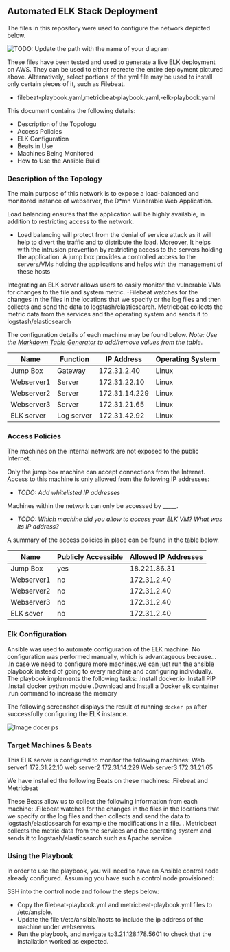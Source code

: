 ## Automated ELK Stack Deployment

The files in this repository were used to configure the network depicted below.

![TODO: Update the path with the name of your diagram](Images/diagram_filename.png)

These files have been tested and used to generate a live ELK deployment on AWS. They can be used to either recreate the entire deployment pictured above. Alternatively, select portions of the yml file may be used to install only certain pieces of it, such as Filebeat.

  - filebeat-playbook.yaml,metricbeat-playbook.yaml,-elk-playbook.yaml

This document contains the following details:
- Description of the Topologu
- Access Policies
- ELK Configuration
- Beats in Use
- Machines Being Monitored
- How to Use the Ansible Build


### Description of the Topology

The main purpose of this network is to expose a load-balanced and monitored instance of webserver, the D*mn Vulnerable Web Application.

Load balancing ensures that the application will be highly available, in addition to restricting access to the network.
- Load balancing will protect from the denial of service attack as it will help to divert the traffic and to distribute the load.
  Moreover, It helps with the intrusion prevention by restricting access to the servers holding the application.
  A jump box provides a controlled access to the servers/VMs holding the applications and helps with the management of these hosts

Integrating an ELK server allows users to easily monitor the vulnerable VMs for changes to the file and system metric.
-Filebeat watches for the changes in the files in the locations that we specify or the log files and then collects and send the data to logstash/elasticsearch.
 Metricbeat collects the metric data from the services and the operating system and sends it to logstash/elasticsearch

The configuration details of each machine may be found below.
_Note: Use the [Markdown Table Generator](http://www.tablesgenerator.com/markdown_tables) to add/remove values from the table_.

| Name          |   Function | IP Address  | Operating System |
|----------     |  ----------|------------ |------------------|
| Jump Box      |  Gateway   |172.31.2.40  |  Linux           |
| Webserver1    |  Server    |172.31.22.10 |  Linux           |
| Webserver2    |  Server    |172.31.14.229|  Linux           |  
| Webserver3    |  Server    |172.31.21.65 |  Linux           |
| ELK server    | Log server |172.31.42.92 |  Linux           |

### Access Policies

The machines on the internal network are not exposed to the public Internet. 

Only the jump box machine can accept connections from the Internet. Access to this machine is only allowed from the following IP addresses:
- _TODO: Add whitelisted IP addresses_

Machines within the network can only be accessed by _____.
- _TODO: Which machine did you allow to access your ELK VM? What was its IP address?_

A summary of the access policies in place can be found in the table below.

| Name      | Publicly Accessible | Allowed IP Addresses |
|---------- |---------------------|----------------------|
| Jump Box  |       yes           |   18.221.86.31       |
| Webserver1|       no            |   172.31.2.40        |
| Webserver2|       no            |   172.31.2.40        |
| Webserver3|       no            |   172.31.2.40        |
| ELK sever |       no            |   172.31.2.40        |

### Elk Configuration

Ansible was used to automate configuration of the ELK machine. No configuration was performed manually, which is advantageous because...
 .In case we need to configure more machines,we can just run the ansible playbook instead of going to every machine and configuring individually.
  The playbook implements the following tasks:
 .Install docker.io
 .Install PIP
 .Install docker python module
 .Download and Install a Docker elk container
 .run command to increase the memory

The following screenshot displays the result of running `docker ps` after successfully configuring the ELK instance.

![Image docer ps](https://user-images.githubusercontent.com/85577662/133484474-0c9b2c93-b3a1-40c7-9e6a-10f71afaca02.png)


### Target Machines & Beats
This ELK server is configured to monitor the following machines:
 Web server1 172.31.22.10
 web server2 172.31.14.229
 Web server3 172.31.21.65

We have installed the following Beats on these machines:
 .Filebeat and Metricbeat

These Beats allow us to collect the following information from each machine:
  .Filebeat watches for the changes in the files in the locations that we specify or the log files and then collects and send the data to logstash/elasticsearch for example the    modifications in a file.
  . Metricbeat collects the metric data from the services and the operating system and sends it to logstash/elasticsearch such as Apache service

### Using the Playbook
In order to use the playbook, you will need to have an Ansible control node already configured. Assuming you have such a control node provisioned: 

SSH into the control node and follow the steps below:
- Copy the filebeat-playbook.yml and metricbeat-playbook.yml files to /etc/ansible.
- Update the file t/etc/ansible/hosts to include the ip address of the machine under webservers
- Run the playbook, and navigate to3.21.128.178.5601 to check that the installation worked as expected.

